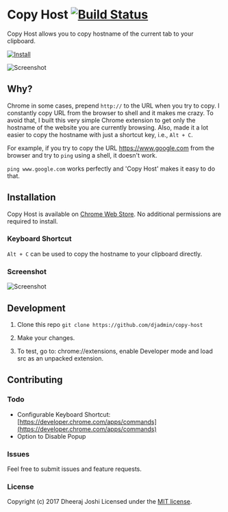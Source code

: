 # Copy Host [![Build Status](https://travis-ci.org/djadmin/copy-host.svg?branch=master)](https://travis-ci.org/djadmin/copy-host)

Copy Host allows you to copy hostname of the current tab to your clipboard.

[![Install](/screenshots/store_badge.png)](https://chrome.google.com/webstore/detail/copy-host/bnimbjbohdeakocjbldadiggnlmlgmie)

![Screenshot](/screenshots/shot.png)

## Why?

Chrome in some cases, prepend ```http://``` to the URL when you try to copy. I constantly copy URL from the browser to shell and it makes me crazy. 
To avoid that, I built this very simple Chrome extension to get only the hostname of the website you are currently browsing. Also, made it a lot easier to copy the hostname with just a shortcut key, i.e., `Alt + C`.

For example, if you try to copy the URL https://www.google.com from the browser and try to ```ping``` using a shell, it doesn't work.

```ping www.google.com``` works perfectly and 'Copy Host' makes it easy to do that.

## Installation

Copy Host is available on [Chrome Web Store](https://chrome.google.com/webstore/detail/copy-host/bnimbjbohdeakocjbldadiggnlmlgmie). No additional permissions are required to install.

### Keyboard Shortcut

```Alt + C``` can be used to copy the hostname to your clipboard directly.

### Screenshot
![Screenshot](/screenshots/fullshot.png)

## Development

1. Clone this repo 
```git clone https://github.com/djadmin/copy-host```

2. Make your changes.

3. To test, go to: chrome://extensions, enable Developer mode and load src as an unpacked extension.

## Contributing

### Todo

* Configurable Keyboard Shortcut:[https://developer.chrome.com/apps/commands](https://developer.chrome.com/apps/commands)
* Option to Disable Popup 

### Issues

Feel free to submit issues and feature requests.

### License

Copyright (c) 2017 Dheeraj Joshi
Licensed under the [MIT license](http://opensource.org/licenses/MIT).
